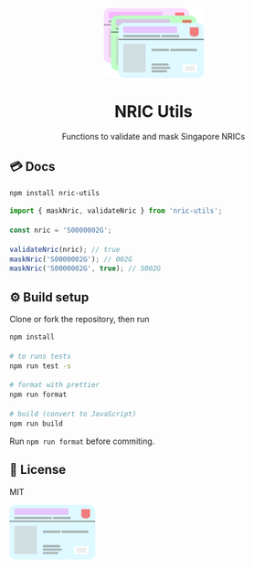 <p align="center">
  <img src="https://github.com/ninest/nric-utils/blob/master/assets/nric-multiple.svg" alt="IC Cards including the ugly green SAF one" width="175" >
</p>
<h1 align="center">NRIC Utils</h1>
<p align="center">Functions to validate and mask Singapore NRICs</p>

## 💳 Docs

```bash
npm install nric-utils
```

```js
import { maskNric, validateNric } from 'nric-utils';

const nric = 'S0000002G';

validateNric(nric); // true
maskNric('S0000002G'); // 002G
maskNric('S0000002G', true); // S002G
```

## ⚙️ Build setup

Clone or fork the repository, then run

```bash
npm install

# to runs tests
npm run test -s

# format with prettier
npm run format

# build (convert to JavaScript)
npm run build
```

Run `npm run format` before commiting.

## 📜 License

MIT


<img src="https://github.com/ninest/nric-utils/blob/master/assets/nric.svg" alt="Blue IC Card" width="150" >